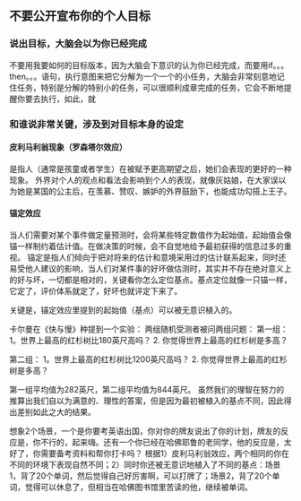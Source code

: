 ## 不要公开宣布你的个人目标
### 说出目标，大脑会以为你已经完成
不要用我要如何的目标版本，因为大脑会下意识的认为你已经完成，而要用if。。。 then。。。语句，执行意图来把它分解为一个一个的小任务，大脑会非常刻意地记住任务，特别是分解的特别小的任务，可以很顺利成章完成的任务，它会不断地提醒你要去执行，如此，就
### 和谁说非常关键，涉及到对目标本身的设定
#### 皮利马利翁现象（罗森塔尔效应）
是指人（通常是孩童或者学生）在被赋予更高期望之后，她们会表现的更好的一种现象。
外界对个人的观点和看法会影响到个人的表现，就像灰姑娘，在大家误以为她是某国的公主后，在羡慕、赞叹、嫉妒的外界鼓励下，也能成功勾搭上王子。
#### 锚定效应
当人们需要对某个事件做定量预测时，会将某些特定数值作为起始值，起始值会像锚一样制约着估计值。在做决策的时候，会不自觉地给予最初获得的信息过多的重视。
锚定是指人们倾向于把对将来的估计和意境采用过的估计联系起来，同时还易受他人建议的影响，当人们对某件事的好坏做估测时，其实并不存在绝对意义上的好与坏，一切都是相对的，关键看你怎么定位基点。基点定位就像一只锚一样，它定了，评价体系就定了，好坏也就评定下来了。

关键是，锚定效应里提到的起始值（基点）可以被无意识植入的。

卡尔曼在《快与慢》种提到一个实验：
两组随机受测者被问两组问题：
第一组：
1。世界上最高的红杉树比180英尺高吗？
2. 你觉得世界上最高的红杉树是多高？

第二组：
1。世界上最高的红杉树比1200英尺高吗？
2. 你觉得世界上最高的红杉树是多高？

第一组平均值为282英尺，第二组平均值为844英尺。
虽然我们的理智在努力的推算出我们自以为满意的、理性的答案，但是因为最初被植入的基点不同，因此得出差别如此之大的结果。

想象2个场景，一个是你要考英语出国，你对你的牌友说出了你的计划，牌友的反应是，你不行的，起来嗨。还有一个你已经在哈佛耶鲁的老同学，他的反应是，太好了，你需要备考资料和帮你打卡吗？
根据1）皮利马利翁效应，两个相同的你在不同的环境下表现自然不同；2）同时你还被无意识地植入了不同的基点：场景1，背了20个单词，然后觉得自己好厉害啊，可以打牌了；场景2，背了20个单词，觉得可以休息了，但相当在哈佛图书馆里苦读的他，继续被单词。

